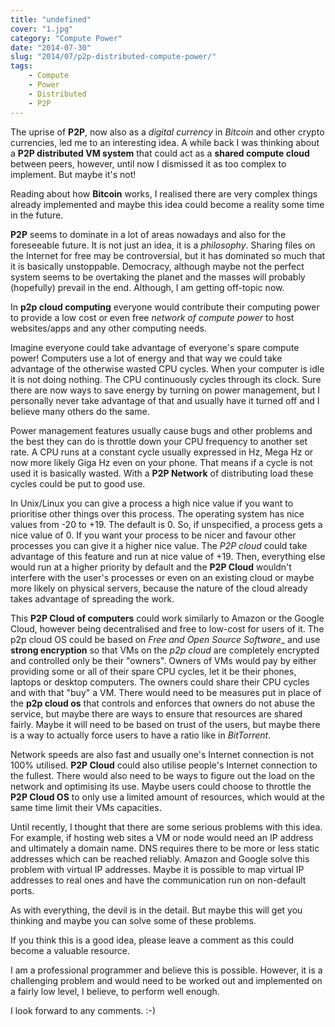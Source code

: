 ```yaml
---
title: "undefined"
cover: "1.jpg"
category: "Compute Power"
date: "2014-07-30"
slug: "2014/07/p2p-distributed-compute-power/"
tags:
    - Compute
    - Power
    - Distributed
    - P2P
---
```

The uprise of __P2P__, now also as a _digital currency_
in _Bitcoin_ and other crypto currencies, led me to
an interesting idea.
A while back I was thinking about a __P2P distributed VM
system__ that could act as a __shared compute cloud__
between peers, however, until now I dismissed it as
too complex to implement. But maybe it's not!

Reading about how __Bitcoin__ works, I realised there
are very complex things already implemented and maybe
this idea could become a reality some time in the
future.

__P2P__ seems to dominate in a lot of areas nowadays and also
for the foreseeable future. It is not just an idea, it is
a _philosophy_. Sharing files on the Internet for free may
be controversial, but it has dominated so much that it is
basically unstoppable. Democracy, although maybe not the
perfect system seems to be overtaking the planet and
the masses will probably (hopefully) prevail in the end.
Although, I am getting off-topic now.

In __p2p cloud computing__ everyone would contribute
their computing power to provide
a low cost or even free _network of compute power_ to host
websites/apps and any other computing needs.

Imagine everyone could take advantage of everyone's spare
compute power! Computers use a lot of energy and that way
we could take advantage of the otherwise wasted CPU cycles.
When your computer is idle it is not doing nothing. The CPU
continuously cycles through its clock. Sure there are now
ways to save energy by turning on power management, but I
personally never take advantage of that and usually have
it turned off and I believe many others do the same.

Power management features usually cause bugs and other
problems and the best they can do is throttle down your
CPU frequency to another set rate.
A CPU runs at a constant cycle usually
expressed in Hz, Mega Hz or now more likely Giga Hz even
on your phone. That means if a cycle is not used it is
basically wasted. With a __P2P Network__ of distributing load
these cycles could be put to good use.

In Unix/Linux you can give a process a high nice value
if you want to prioritise other things over this process.
The operating system has nice
values from -20 to +19. The default is 0. So, if
unspecified, a process gets a nice value of 0. If you
want your process to be nicer and favour other processes
you can give it a higher nice value. The _P2P cloud_ could
take advantage of this feature and run at nice value of +19.
Then, everything else would run at a higher priority by
default and the __P2P Cloud__ wouldn't interfere with the
user's processes or even on an existing cloud or maybe
more likely on physical servers, because the nature of
the cloud already takes advantage of spreading the work.

This __P2P Cloud of computers__ could work similarly to Amazon
or the Google Cloud, however being decentralised and free
to low-cost for users of it. The p2p cloud OS could be
based on _Free and Open Source Software__ and use __strong
encryption__ so that VMs on the _p2p cloud_ are completely
encrypted and controlled only be their "owners". Owners
of VMs would pay by either providing some or all of
their spare CPU cycles, let it be their phones, laptops or
desktop computers. The owners could share their CPU
cycles and with that "buy" a VM. There would need to be
measures put in place of the __p2p cloud os__ that controls
and enforces that owners do not abuse the service, but
maybe there are ways to ensure that resources are shared
fairly. Maybe it will need to be based on trust of the
users, but maybe there is a way to actually force users
to have a ratio like in _BitTorrent_.

Network speeds are also fast and usually
one's Internet connection is not 100% utilised. __P2P Cloud__
could also utilise people's Internet connection to the
fullest. There would also need to be ways to figure out
the load on the network and optimising its use. Maybe users
could choose to throttle the __P2P Cloud OS__ to only
use a limited amount of resources, which would at the same
time limit their VMs capacities.

Until recently, I thought that there are some serious
problems with this idea. For example, if hosting web sites
a VM or node would need an IP address and ultimately
a domain name. DNS requires there to be more or less static
addresses which can be reached reliably. Amazon and Google
solve this problem with virtual IP addresses. Maybe it is
possible to map virtual IP addresses to real ones and
have the communication run on non-default ports.

As with everything, the devil is in the detail. But maybe
this will get you thinking and maybe you can solve some
of these problems.

If you think this is a good idea, please leave a comment
as this could become a valuable resource.

I am a professional programmer and believe this is possible.
However, it is a challenging problem and would need to be
worked out and implemented on a fairly low level,
I believe, to perform well enough.

I look forward to any comments. :-)

